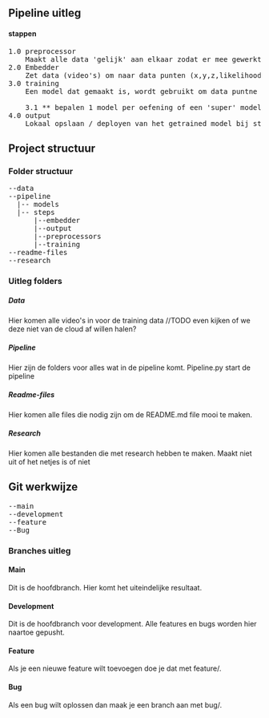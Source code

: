 
## Pipeline uitleg

#### stappen
<pre>
1.0 preprocessor
    Maakt alle data 'gelijk' aan elkaar zodat er mee gewerkt kan worden.
2.0 Embedder 
    Zet data (video's) om naar data punten (x,y,z,likelihood)
3.0 training 
    Een model dat gemaakt is, wordt gebruikt om data puntne te herkennen en zo een binaire uitslag te geven (goed/fout)
    
    3.1 ** bepalen 1 model per oefening of een 'super' model dat alle oefeningen bijhoud?
4.0 output
    Lokaal opslaan / deployen van het getrained model bij stap 3.
</pre>
## Project structuur

### Folder structuur
<pre>
--data   
--pipeline  
  |-- models  
  |-- steps  
      |--embedder  
      |--output  
      |--preprocessors  
      |--training
--readme-files
--research
</pre>

### Uitleg folders

##### Data
Hier komen alle video's in voor de training data
//TODO even kijken of we deze niet van de cloud af willen halen?

##### Pipeline
Hier zijn de folders voor alles wat in de pipeline komt.
Pipeline.py start de pipeline

##### Readme-files
Hier komen alle files die nodig zijn om de README.md file mooi te maken.

##### Research
Hier komen alle bestanden die met research hebben te maken. Maakt niet uit of het netjes is of niet


## Git werkwijze

<pre>
--main   
--development
--feature
--Bug
</pre>

### Branches uitleg

#### Main
Dit is de hoofdbranch. Hier komt het uiteindelijke resultaat.

#### Development
Dit is de hoofdbranch voor development. Alle features en bugs worden hier naartoe gepusht.

#### Feature
Als je een nieuwe feature wilt toevoegen doe je dat met feature/<feature naam>.

#### Bug
Als een bug wilt oplossen dan maak je een branch aan met bug/<feature naam>.